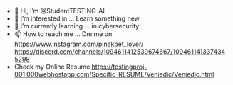 - 👋 Hi, I’m @StudentTESTING-AI
- 👀 I’m interested in ... Learn something new
- 🌱 I’m currently learning ... in cybersecurity
- 📫 How to reach me ... Dm me on https://www.instagram.com/pinakbet_lover/ https://discord.com/channels/1094611412539674667/1094611413374345298
- Check my Online Resume https://testingproj-001.000webhostapp.com/Specific_RESUME/Veniedic/Veniedic.html
<!---
StudentTESTING-AI/StudentTESTING-AI is a ✨ special ✨ repository because its `README.md` (this file) appears on your GitHub profile.
You can click the Preview link to take a look at your changes.
--->
